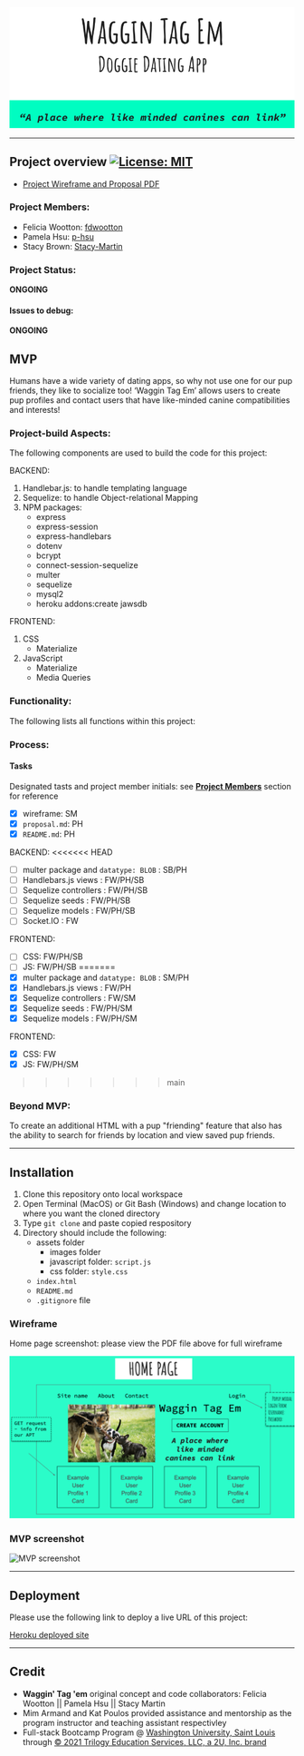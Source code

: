 
![app banner](./assets/images/app-banner.png)
****

## Project overview [![License: MIT](https://img.shields.io/badge/License-MIT-yellow.svg)](https://opensource.org/licenses/MIT)

- [Project Wireframe and Proposal PDF](./assets/wireframe.pdf) 

### Project Members:

* Felicia Wootton: [fdwootton](https://github.com/fdwootton)
* Pamela Hsu: [p-hsu](https://github.com/p-hsu)
* Stacy Brown: [Stacy-Martin](https://github.com/Stacy-Martin)

### Project Status:

**ONGOING**

#### Issues to debug:

**ONGOING**

## MVP

Humans have a wide variety of dating apps, so why not use one for our pup friends, they like to socialize too!  ‘Waggin Tag Em’ allows users to create pup profiles and contact users that have like-minded canine compatibilities and interests! 

### Project-build Aspects:

The following components are used to build the code for this project:

BACKEND: 
1. Handlebar.js: to handle templating language
2. Sequelize: to handle Object-relational Mapping
3. NPM packages:
    - express
    - express-session
    - express-handlebars
    - dotenv
    - bcrypt
    - connect-session-sequelize
    - multer
    - sequelize
    - mysql2
    - heroku addons:create jawsdb

FRONTEND:
1. CSS
    - Materialize
2. JavaScript
    - Materialize
    - Media Queries

### Functionality:

The following lists all functions within this project:

### Process:

#### Tasks

Designated tasts and project member initials: see [**Project Members**](#project-members) section for reference
* [x] wireframe: SM
* [x] `proposal.md`: PH
* [x] `README.md`: PH

BACKEND:
<<<<<<< HEAD
* [ ] multer package and `datatype: BLOB` : SB/PH
* [ ] Handlebars.js views : FW/PH/SB
* [ ] Sequelize controllers : FW/PH/SB
* [ ] Sequelize seeds : FW/PH/SB
* [ ] Sequelize models : FW/PH/SB
* [ ] Socket.IO : FW

FRONTEND:
* [ ] CSS: FW/PH/SB
* [ ] JS: FW/PH/SB
=======
* [x] multer package and `datatype: BLOB` : SM/PH
* [x] Handlebars.js views : FW/PH
* [x] Sequelize controllers : FW/SM
* [x] Sequelize seeds : FW/PH/SM
* [x] Sequelize models : FW/PH/SM

FRONTEND:
* [x] CSS: FW
* [x] JS: FW/PH/SM
>>>>>>> main

### Beyond MVP:

To create an additional HTML with a pup "friending" feature that also has the ability to search for friends by location and view saved pup friends.
****

## Installation

1. Clone this repository onto local workspace
2. Open Terminal (MacOS) or Git Bash (Windows) and change location to where you want the cloned directory
3. Type `git clone` and paste copied respository
4. Directory should include the following:
    * assets folder
        - images folder
        - javascript folder: `script.js`
        - css folder: `style.css`
    * `index.html`
    * `README.md`
    * `.gitignore` file

### Wireframe
Home page screenshot: please view the PDF file above for full wireframe

![homepage wireframe](./assets/images/homepage.png)

### MVP screenshot

![MVP screenshot](XXXXXXXXXXXXX)

****

## Deployment

Please use the following link to deploy a live URL of this project:

[Heroku deployed site](https://afternoon-waters-57666.herokuapp.com/)


****

## Credit

* **Waggin' Tag 'em** original concept and code collaborators:  Felicia Wootton || Pamela Hsu || Stacy Martin
* Mim Armand and Kat Poulos provided assistance and mentorship as the program instructor and teaching assistant respectivley
* Full-stack Bootcamp Program @ [Washington University, Saint Louis](https://bootcamp.tlcenter.wustl.edu/) through [© 2021 Trilogy Education Services, LLC, a 2U, Inc. brand](https://www.trilogyed.com/)






